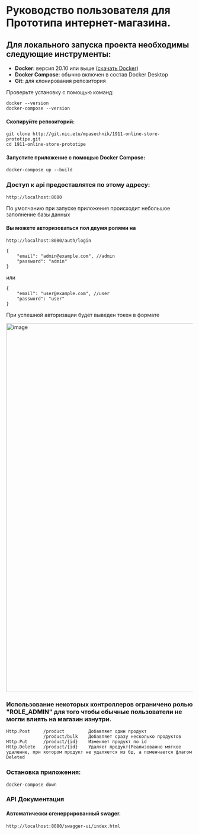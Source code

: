 # Руководство пользователя для Прототипа интернет-магазина.


## Для локального запуска проекта необходимы следующие инструменты:

- **Docker**: версия 20.10 или выше ([скачать Docker](https://www.docker.com/get-started))
- **Docker Compose**: обычно включен в состав Docker Desktop
- **Git**: для клонирования репозитория

Проверьте установку с помощью команд:

```
docker --version
docker-compose --version
```

#### Скопируйте репозиторий:

```
git clone http://git.nic.etu/mpasechnik/1911-online-store-prototipe.git
cd 1911-online-store-prototipe
```
#### Запустите приложение с помощью Docker Compose:

```
docker-compose up --build
```

### Доступ к api предоставлятся по этому адресу:

```
http://localhost:8080
```
По умолчанию при запуске приложения происходит небольшое заполнение базы данных

#### Вы можете авторизоваться пол двумя ролями на 
```
http://localhost:8080/auth/login
```
``` 
{
    "email": "admin@example.com", //admin
    "password": "admin"
}
```
или
```
{
    "email": "user@example.com", //user
    "password": "user"
}
```
При успешной авторизации будет выведен токен в формате

<img width="996" alt="image" src="https://github.com/user-attachments/assets/8c93b38e-84a8-48a7-b81a-deb7636be41f">

### Использование некоторых контроллеров ограничено ролью "ROLE_ADMIN" для того чтобы обычные пользователи не могли влиять на магазин изнутри.
```
Http.Post     /product         Добавляет один продукт
              /product/bulk    Добавляет сразу несколько продуктов
Http.Put      /product/{id}    Изменяет продукт по id
Http.Delete   /product/{id}    Удаляет продукт(Реализованно мягкое удаление, при котором продукт не удаляется из бд, а поменчается флагом Deleted
```


### Остановка приложения:

```
docker-compose down
```

### API Документация

#### Автоматически сгенеррированный swager.
```
http://localhost:8080/swagger-ui/index.html
```
